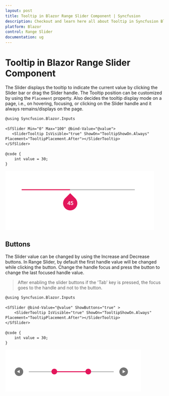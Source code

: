 ```yaml
---
layout: post
title: Tooltip in Blazor Range Slider Component | Syncfusion
description: Checkout and learn here all about Tooltip in Syncfusion Blazor Range Slider component and much more.
platform: Blazor
control: Range Slider
documentation: ug
---
```


# Tooltip in Blazor Range Slider Component

The Slider displays the tooltip to indicate the current value by clicking the Slider bar or drag the Slider handle. The Tooltip position can be customized by using the `Placement` property. Also decides the tooltip display mode on a page, i.e., on hovering, focusing, or clicking on the Slider handle and it always remains/displays on the page.

```cshtml
@using Syncfusion.Blazor.Inputs

<SfSlider Min="0" Max="100" @bind-Value="@value">
   <SliderTooltip IsVisible="true" ShowOn="TooltipShowOn.Always" Placement="TooltipPlacement.After"></SliderTooltip>
</SfSlider>

@code {
    int value = 30;
}
```

![Blazor RangeSlider displays Tooltip](images/blazor-rangeslider-tooltip.png)

## Buttons

The Slider value can be changed by using the Increase and Decrease buttons. In Range Slider, by default the first handle value will be changed while clicking the button. Change the handle focus and press the button to change the last focused handle value.

> After enabling the slider buttons if the 'Tab' key is pressed, the focus goes to the handle and not to the button.

```cshtml
@using Syncfusion.Blazor.Inputs

<SfSlider @bind-Value="@value" ShowButtons="true" >
    <SliderTooltip IsVisible="true" ShowOn="TooltipShowOn.Always" Placement="TooltipPlacement.After"></SliderTooltip>
</SfSlider>

@code {
    int value = 30;
}
```

![Blazor RangeSlider with Buttons](images/blazor-rangeslider-buttons.png)